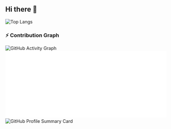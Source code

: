 ## Hi there 👋
![Top Langs](https://github-readme-stats.vercel.app/api/top-langs/?username=yeeteing&layout=compact&langs_count=10&theme=tokyonight)

### ⚡ Contribution Graph
![GitHub Activity Graph](https://github-readme-activity-graph.vercel.app/graph?username=yeeteing&theme=github)
![Metrics](https://github.com/lowlighter/metrics/blob/examples/metrics.plugin.isocalendar.svg)
![GitHub Profile Summary Card](http://github-profile-summary-cards.vercel.app/api/cards/stats?username=yeeteing&theme=tokyonight)

<!--
**yeeteing/yeeteing** is a ✨ _special_ ✨ repository because its `README.md` (this file) appears on your GitHub profile.

Here are some ideas to get you started:

- 🔭 I’m currently working on ...
- 🌱 I’m currently learning ...
- 👯 I’m looking to collaborate on ...
- 🤔 I’m looking for help with ...
- 💬 Ask me about ...
- 📫 How to reach me: ...
- 😄 Pronouns: ...
- ⚡ Fun fact: ...
-->
